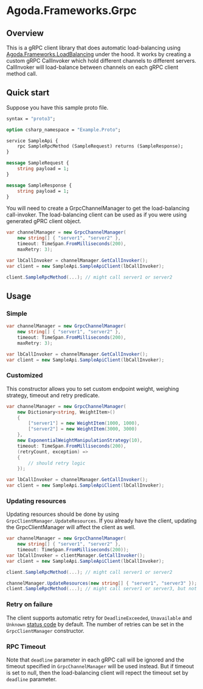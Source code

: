 # Agoda.Frameworks.Grpc

## Overview
This is a gRPC client library that does automatic load-balancing using [Agoda.Frameworks.LoadBalancing](./load-balancing.md) under the hood.
It works by creating a custom gRPC CallInvoker which hold different channels to different servers.
CallInvoker will load-balance between channels on each gRPC client method call.

## Quick start
Suppose you have this sample proto file.
```proto
syntax = "proto3";

option csharp_namespace = "Example.Proto";

service SampleApi {
    rpc SampleRpcMethod (SampleRequest) returns (SampleResponse);
}

message SampleRequest {
    string payload = 1;
}

message SampleResponse {
    string payload = 1;
}
```

You will need to create a GrpcChannelManager to get the load-balancing call-invoker.
The load-balancing client can be used as if you were using generated gPRC client object.
```c#
var channelManager = new GrpcChannelManager(
    new string[] { "server1", "server2" },
    timeout: TimeSpan.FromMilliseconds(200),
    maxRetry: 3);

var lbCallInvoker = channelManager.GetCallInvoker();
var client = new SampleApi.SampleApiClient(lbCallInvoker);

client.SampleRpcMethod(...); // might call server1 or server2
```

## Usage

### Simple
```c#
var channelManager = new GrpcChannelManager(
    new string[] { "server1", "server2" },
    timeout: TimeSpan.FromMilliseconds(200),
    maxRetry: 3);

var lbCallInvoker = channelManager.GetCallInvoker();
var client = new SampleApi.SampleApiClient(lbCallInvoker);
```

### Customized
This constructor allows you to set custom endpoint weight, weighing strategy, timeout and retry predicate.
```c#
var channelManager = new GrpcChannelManager(
    new Dictionary<string, WeightItem>()
    {
        ["server1"] = new WeightItem(1000, 1000),
        ["server2"] = new WeightItem(3000, 3000)
    },
    new ExponentialWeightManipulationStrategy(10),
    timeout: TimeSpan.FromMilliseconds(200),
    (retryCount, exception) =>
    {
        // should retry logic
    });

var lbCallInvoker = channelManager.GetCallInvoker();
var client = new SampleApi.SampleApiClient(lbCallInvoker);
```

### Updating resources

Updating resources should be done by using `GrpcClientManager.UpdateResources`.
If you already have the client, updating the GrpcClientManager will affect the client as well.
```c#
var channelManager = new GrpcChannelManager(
    new string[] { "server1", "server2" },
    timeout: TimeSpan.FromMilliseconds(200));
var lbCallInvoker = clientManager.GetCallInvoker();
var client = new SampleApi.SampleApiClient(lbCallInvoker);

client.SampleRpcMethod(...); // might call server1 or server2

channelManager.UpdateResources(new string[] { "server1", "server3" });
client.SampleRpcMethod(...); // might call server1 or server3, but not server2
```

### Retry on failure
The client supports automatic retry for `DeadlineExceeded`, `Unavailable` and `Unknown` [status code](https://github.com/grpc/grpc/blob/master/doc/statuscodes.md) by default.
The number of retries can be set in the `GrpcClientManager` constructor.

### RPC Timeout
Note that `deadline` parameter in each gRPC call will be ignored and the timeout specified in `GrpcChannelManager` will be used instead.
But if timeout is set to null, then the load-balancing client will repect the timeout set by `deadline` parameter.
